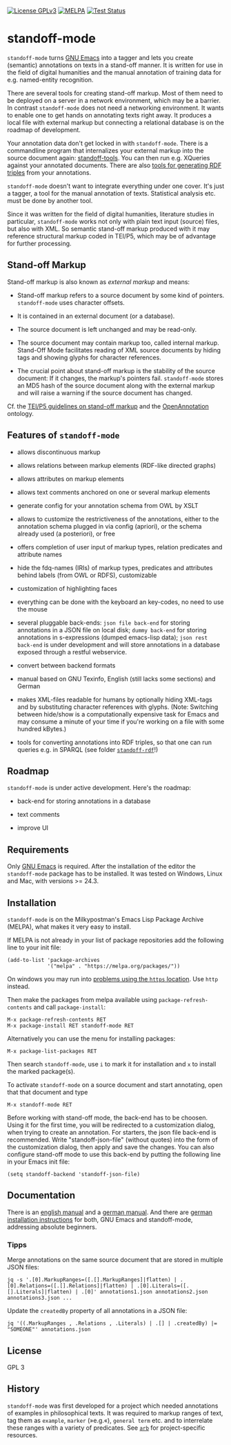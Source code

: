 [![License GPLv3](https://img.shields.io/badge/license-GPL_3-green.svg)](http://www.gnu.org/licenses/gpl-3.0.txt)
[![MELPA](https://melpa.org/packages/standoff-mode-badge.svg)](https://melpa.org/#/standoff-mode)
[![Test Status](https://travis-ci.org/lueck/standoff-mode.svg?branch=master)](https://travis-ci.org/lueck/standoff-mode)

# standoff-mode #

`standoff-mode` turns [GNU Emacs](http://www.gnu.org/software/emacs/)
into a tagger and lets you create (semantic) annotations on texts in a
stand-off manner. It is written for use in the field of digital
humanities and the manual annotation of training data for
e.g. named-entity recognition.

There are several tools for creating stand-off markup. Most of them
need to be deployed on a server in a network environment, which may be
a barrier. In contrast `standoff-mode` does not need a networking
environment. It wants to enable one to get hands on annotating texts
right away. It produces a local file with external markup but
connecting a relational database is on the roadmap of development.

Your annotation data don't get locked in with `standoff-mode`. There
is a commandline program that internalizes your external markup into
the source document again:
[standoff-tools](https://github.com/lueck/standoff-tools). You can
then run e.g. XQueries against your annotated documents. There are
also [tools for generating RDF
triples](https://github.com/lueck/standoff-rdf) from your annotations.

`standoff-mode` doesn't want to integrate everything under one
cover. It's just a tagger, a tool for the manual annotation of
texts. Statistical analysis etc. must be done by another tool.

Since it was written for the field of digital humanities, literature
studies in particular, `standoff-mode` works not only with plain text
input (source) files, but also with XML. So semantic stand-off markup
produced with it may reference structural markup coded in TEI/P5,
which may be of advantage for further processing.

## Stand-off Markup ##

Stand-off markup is also known as *external markup* and means:

- Stand-off markup refers to a source document by some kind of
  pointers. `standoff-mode` uses character offsets.

- It is contained in an external document (or a database).

- The source document is left unchanged and may be read-only.

- The source document may contain markup too, called internal
  markup. Stand-Off Mode facilitates reading of XML source documents
  by hiding tags and showing glyphs for character references.

- The crucial point about stand-off markup is the stability of the
  source document: If it changes, the markup's pointers
  fail. `standoff-mode` stores an MD5 hash of the source document
  along with the external markup and will raise a warning if the
  source document has changed.


Cf. the
[TEI/P5 guidelines on stand-off markup](http://www.tei-c.org/release/doc/tei-p5-doc/de/html/SA.html#SASO)
and the [OpenAnnotation](http://www.openannotation.org/spec/core/)
ontology.

## Features of `standoff-mode` ##

- allows discontinuous markup

- allows relations between markup elements (RDF-like directed graphs)

- allows attributes on markup elements

- allows text comments anchored on one or several markup elements

- generate config for your annotation schema from OWL by XSLT

- allows to customize the restrictiveness of the annotations, either
  to the annotation schema plugged in via config (apriori), or the
  schema already used (a posteriori), or free

- offers completion of user input of markup types, relation predicates
  and attribute names

- hide the fdq-names (IRIs) of markup types, predicates and attributes
  behind labels (from OWL or RDFS), customizable

- customization of highlighting faces

- everything can be done with the keyboard an key-codes, no need to
  use the mouse

- several pluggable back-ends: `json file back-end` for storing
  annotations in a JSON file on local disk; `dummy back-end` for
  storing annotations in s-expressions (dumped emacs-lisp data); `json
  rest back-end` is under development and will store annotations in a
  database exposed through a restful webservice.

- convert between backend formats

- manual based on GNU Texinfo, English (still lacks some sections) and
  German

- makes XML-files readable for humans by optionally hiding XML-tags
  and by substituting character references with glyphs. (Note:
  Switching between hide/show is a computationally expensive task for
  Emacs and may consume a minute of your time if you're working on a
  file with some hundred kBytes.)

- tools for converting annotations into RDF triples, so that one can
  run queries e.g. in SPARQL (see folder
  [`standoff-rdf`](https://github.com/lueck/standoff-rdf)!)

## Roadmap ##

`standoff-mode` is under active development. Here's the roadmap:

- back-end for storing annotations in a database

- text comments

- improve UI

## Requirements ##

Only [GNU Emacs](http://www.gnu.org/software/emacs/#Obtaining) is
required. After the installation of the editor the `standoff-mode`
package has to be installed. It was tested on Windows, Linux and Mac,
with versions >= 24.3.

## Installation ##

`standoff-mode` is on the Milkypostman's Emacs Lisp Package Archive
(MELPA), what makes it very easy to install.

If MELPA is not already in your list of package repositories add the
following line to your init file:

	(add-to-list 'package-archives
	             '("melpa" . "https://melpa.org/packages/"))

On windows you may run into
[problems using the `https` location](https://melpa.org/#/getting-started). Use
`http` instead.

Then make the packages from melpa available using
`package-refresh-contents` and call `package-install`:

	M-x package-refresh-contents RET
	M-x package-install RET standoff-mode RET

Alternatively you can use the menu for installing packages:

	M-x package-list-packages RET

Then search `standoff-mode`, use `i` to mark it for installation and
`x` to install the marked package(s).

To activate `standoff-mode` on a source document and start annotating,
open that that document and type

	M-x standoff-mode RET

Before working with stand-off mode, the back-end has to be
choosen. Using it for the first time, you will be redirected to a
customization dialog, when trying to create an annotation. For
starters, the json file back-end is recommended. Write
"standoff-json-file" (without quotes) into the form of the
customization dialog, then apply and save the changes. You can also
configure stand-off mode to use this back-end by putting the following
line in your Emacs init file:

	(setq standoff-backend 'standoff-json-file)

## Documentation ##

There is an
[english manual](http://lueck.github.io/standoff-mode/en/index.html)
and a
[german manual](http://lueck.github.io/standoff-mode/de/index.html).
And there are
[german installation instructions](http://beispiel.germanistik.rub.de/@@/doc/Emacs-Installation.pdf)
for both, GNU Emacs and standoff-mode, addressing absolute beginners.

### Tipps ###

Merge annotations on the same source document that are stored in
multiple JSON files:

```
jq -s '.[0].MarkupRanges=([.[].MarkupRanges]|flatten) | .[0].Relations=([.[].Relations]|flatten) | .[0].Literals=([.[].Literals]|flatten) | .[0]' annotations1.json annotations2.json annotations3.json ...
```

Update the `createdBy` property of all annotations in a JSON file:

```
jq '((.MarkupRanges , .Relations , .Literals) | .[] | .createdBy) |= "SOMEONE"' annotations.json
```



## License ##

GPL 3

## History

`standoff-mode` was first developed for a project which needed
annotations of examples in philosophical texts. It was required to
markup ranges of text, tag them as `example`, `marker` (»e.g.«),
`general term` etc. and to interrelate these ranges with a variety of
predicates. See [`arb`](arb) for project-specific resources.



<!--  LocalWords:  SQL RDF SPARQL OpenAnnotation roadmap TEI glyphs
 -->
<!--  LocalWords:  SASO config XSLT apriori posteriori fdq IRIs RDFS
 -->
<!--  LocalWords:  Texinfo RDBMS
 -->

